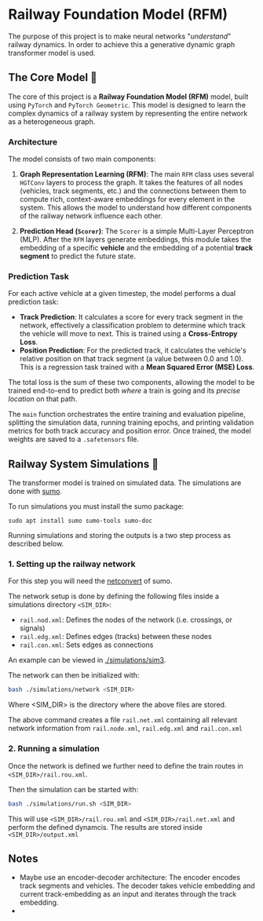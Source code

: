 # Railway Foundation Model (RFM)

The purpose of this project is to make neural networks "*understand*" railway dynamics. In order to achieve this a generative dynamic graph transformer model is used.


## The Core Model 🤖

The core of this project is a **Railway Foundation Model (RFM)** model, built using `PyTorch` and `PyTorch Geometric`. This model is designed to learn the complex dynamics of a railway system by representing the entire network as a heterogeneous graph.

### Architecture

The model consists of two main components:

1.  **Graph Representation Learning (RFM)**: The main `RFM` class uses several `HGTConv` layers to process the graph. It takes the features of all nodes (vehicles, track segments, etc.) and the connections between them to compute rich, context-aware embeddings for every element in the system. This allows the model to understand how different components of the railway network influence each other.

2.  **Prediction Head (`Scorer`)**: The `Scorer` is a simple Multi-Layer Perceptron (MLP). After the `RFM` layers generate embeddings, this module takes the embedding of a specific **vehicle** and the embedding of a potential **track segment** to predict the future state.

### Prediction Task

For each active vehicle at a given timestep, the model performs a dual prediction task:
* **Track Prediction**: It calculates a score for every track segment in the network, effectively a classification problem to determine which track the vehicle will move to next. This is trained using a **Cross-Entropy Loss**.
* **Position Prediction**: For the predicted track, it calculates the vehicle's relative position on that track segment (a value between 0.0 and 1.0). This is a regression task trained with a **Mean Squared Error (MSE) Loss**.

The total loss is the sum of these two components, allowing the model to be trained end-to-end to predict both *where* a train is going and its *precise location* on that path.

The `main` function orchestrates the entire training and evaluation pipeline, splitting the simulation data, running training epochs, and printing validation metrics for both track accuracy and position error. Once trained, the model weights are saved to a `.safetensors` file.


## Railway System Simulations 🚂

The transformer model is trained on simulated data. The simulations are done with [sumo](https://sumo.dlr.de/docs/index.html).

To run simulations you must install the sumo package:


```
sudo apt install sumo sumo-tools sumo-doc
```

Running simulations and storing the outputs is a two step process as described below.

### 1. Setting up the railway network

For this step you will need the [netconvert](https://sumo.dlr.de/docs/netconvert.html) of sumo.

The network setup is done by defining the following files inside a simulations directory `<SIM_DIR>`:

-   `rail.nod.xml`: Defines the nodes of the network (i.e. crossings, or signals)
-   `rail.edg.xml`: Defines edges (tracks) between these nodes
-   `rail.con.xml`: Sets edges as connections

An example can be viewed in [./simulations/sim3](./simulations/sim3/).

The network can then be initialized with:

```bash
bash ./simulations/network <SIM_DIR>
```

Where <SIM_DIR> is the directory where the above files are stored.

The above command creates a file `rail.net.xml` containing all relevant network information from `rail.node.xml`, `rail.edg.xml` and `rail.con.xml`

### 2. Running a simulation

Once the network is defined we further need to define the train routes in `<SIM_DIR>/rail.rou.xml`.

Then the simulation can be started with:

```bash
bash ./simulations/run.sh <SIM_DIR>
```

This will use `<SIM_DIR>/rail.rou.xml` and `<SIM_DIR>/rail.net.xml` and perform the defined dynamcis. The results are stored inside `<SIM_DIR>/output.xml`


## Notes

 - Maybe use an encoder-decoder architecture: The encoder encodes track segments and vehicles. The decoder takes vehicle embedding and current track-embedding as an input and iterates through the track embedding.
 - 
